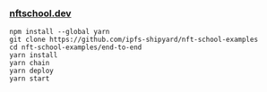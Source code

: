 ### [nftschool.dev](https://nftschool.dev/tutorial/end-to-end-experience/#getting-set-up)
```
npm install --global yarn
git clone https://github.com/ipfs-shipyard/nft-school-examples
cd nft-school-examples/end-to-end
yarn install
yarn chain
yarn deploy
yarn start
```
